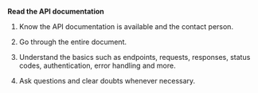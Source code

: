 **Read the API documentation**

1) Know the API documentation is available and the contact person.

2) Go through the entire document.

3) Understand the basics such as endpoints, requests, responses, status codes, authentication, error handling and more.

4) Ask questions and clear doubts whenever necessary.


